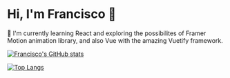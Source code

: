 
# Hi, I'm Francisco 👋

🧠 I'm currently learning React and exploring the possibilites of Framer Motion animation library, and also Vue with the amazing Vuetify framework.


[![Francisco's GitHub stats](https://github-readme-stats.vercel.app/api?username=aloifran&count_private=true&show_icons=true&theme=transparent)](https://github.com/aloifran/github-readme-stats)

[![Top Langs](https://github-readme-stats.vercel.app/api/top-langs/?username=aloifran&layout=compact&theme=transparent)](https://github.com/aloifran/github-readme-stats)

<!--
**aloifran/aloifran** is a ✨ _special_ ✨ repository because its `README.md` (this file) appears on your GitHub profile.

Here are some ideas to get you started:

- 🔭 I’m currently working on ...
- 🌱 I’m currently learning ...
- 👯 I’m looking to collaborate on ...
- 🤔 I’m looking for help with ...
- 💬 Ask me about ...
- 📫 How to reach me: ...
- 😄 Pronouns: ...
- ⚡ Fun fact: ...
-->
